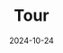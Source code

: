 ---
title: "Tour"
date: 2024-10-24
type: landing

sections:
  # Top: Visual slider (quick hits)
  - block: slider
    content:
      slides:
        - title: "From Data to Decisions"
          content: "Field observations transformed into quantitative insight across scales."
          align: right
          background:
            image:
              filename: tour-field.jpg
              filters: { brightness: 0.7 }
            position: right
            color: "#333"
        - title: "Applied Science for Action"
          content: "Turning analytics into guidance for conservation, restoration, and policy."
          align: left
          background:
            image:
              filename: tour-management.jpg
              filters: { brightness: 0.65 }
            position: center
            color: "#222"
        - title: "Coupled Systems, Real Solutions"
          content: "Integrating people and ecosystems to reveal the dynamics that shape our world."
          align: right
          background:
            image:
              filename: tour-chans.jpg
              filters: { brightness: 0.65 }
            position: center
            color: "#222"
        - title: "Mentorship and Impact"
          content: "Empowering students with the tools to design studies, analyze data, and drive change."
          align: center
          background:
            image:
              filename: tour-mentorship.jpg
              filters: { brightness: 0.65 }
            position: center
            color: "#222"
    design:
      slide_height: ""     # auto height
      is_fullscreen: true
      loop: false
      interval: 2500

  # Middle: 6 pillars as visual cards
  - block: features
    content:
      title: "Our Foundation"
      items:
        - icon: compass
          icon_pack: fas
          name: "Strategic Study Design"
          description: "Asking clear, testable questions and building studies that are replicable, scalable, and ecologically meaningful."
        - icon: database
          icon_pack: fas
          name: "Data Integrity & Innovation"
          description: "Ensuring rigorous QA/QC, reproducible workflows, and creative use of quantitative tools to unlock reliable inference."
        - icon: chart-line
          icon_pack: fas
          name: "Applied Analytics"
          description: "Transforming complex datasets into actionable insights for conservation, restoration, policy, and beyond."
        - icon: globe
          icon_pack: fas
          name: "Coupled Human & Natural Systems"
          description: "Integrating ecological, social, and management dimensions to reflect the real-world complexity of ecosystems."
        - icon: graduation-cap
          icon_pack: fas
          name: "Mentorship & Relationship Building"
          description: "Training students and collaborators to approach problems with quantitative skill, creativity, and applied purpose."
        - icon: users
          icon_pack: fas
          name: "Broader Impacts"
          description: "Communicating results that empower communities, managers, and decision-makers to protect ecosystems and people."
    design:
      columns: 3

  # Impact banner with CTAs
  - block: hero
    content:
      title: "Impact"
      text: "From numbers to nature: understanding ecosystems."
      cta:
        label: "Explore Research"
        url: "/publications/"
        icon: book-open
        icon_pack: fas
      cta_alt:
        label: "Meet the Team"
        url: "/people/"
        icon: users
        icon_pack: fas
    design:
      background:
        image:
          filename: tour-impact.jpg
          filters: { brightness: 0.55 }
        color: "#111"
        text_color_light: true
---